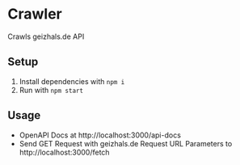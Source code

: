 # Crawler
Crawls geizhals.de API

## Setup
1. Install dependencies with `npm i`
2. Run with `npm start`

## Usage
- OpenAPI Docs at http://localhost:3000/api-docs
- Send GET Request with geizhals.de Request URL Parameters to http://localhost:3000/fetch